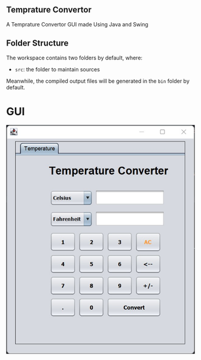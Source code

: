 ## Temprature Convertor

A Temprature Convertor GUI made Using Java and Swing

## Folder Structure

The workspace contains two folders by default, where:

- `src`: the folder to maintain sources

Meanwhile, the compiled output files will be generated in the `bin` folder by default.

# GUI

<img src="https://github.com/zaidmukaddam/Temprature-Convertor/blob/main/gui.jpeg">

